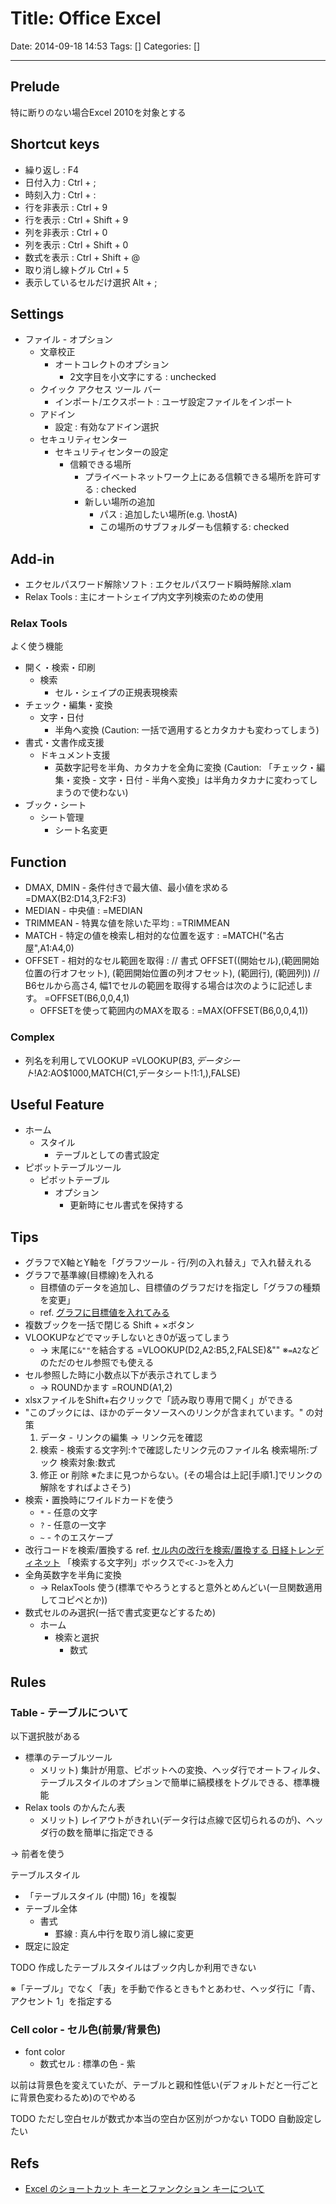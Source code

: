 # Title: Office Excel

Date: 2014-09-18 14:53
Tags: []
Categories: []

---

## Prelude

特に断りのない場合Excel 2010を対象とする

## Shortcut keys

* 繰り返し :
		F4
* 日付入力 :
		Ctrl + ;
* 時刻入力 :
		Ctrl + :
* 行を非表示 :
		Ctrl + 9
* 行を表示 :
		Ctrl + Shift + 9
* 列を非表示 :
		Ctrl + 0
* 列を表示 :
		Ctrl + Shift + 0
* 数式を表示 :
		Ctrl + Shift + @
* 取り消し線トグル
		Ctrl + 5
* 表示しているセルだけ選択
		Alt + ;

## Settings

* ファイル - オプション
	* 文章校正
		* オートコレクトのオプション
			* 2文字目を小文字にする : unchecked
	* クイック アクセス ツール バー
		* インポート/エクスポート : ユーザ設定ファイルをインポート
	* アドイン
		* 設定 : 有効なアドイン選択
	* セキュリティセンター
		* セキュリティセンターの設定
			* 信頼できる場所
				* プライベートネットワーク上にある信頼できる場所を許可する : checked
				* 新しい場所の追加
					* パス : 追加したい場所(e.g. \\hostA\)
					* この場所のサブフォルダーも信頼する: checked

## Add-in

* エクセルパスワード解除ソフト : エクセルパスワード瞬時解除.xlam
* Relax Tools                  : 主にオートシェイプ内文字列検索のための使用

### Relax Tools

よく使う機能

* 開く・検索・印刷
	* 検索
		* セル・シェイプの正規表現検索
* チェック・編集・変換
	* 文字・日付
		* 半角へ変換 (Caution: 一括で適用するとカタカナも変わってしまう)
* 書式・文書作成支援
	* ドキュメント支援
		* 英数字記号を半角、カタカナを全角に変換 (Caution: 「チェック・編集・変換 - 文字・日付 - 半角へ変換」は半角カタカナに変わってしまうので使わない)
* ブック・シート
	* シート管理
		* シート名変更

## Function

* DMAX, DMIN - 条件付きで最大値、最小値を求める
		=DMAX(B2:D14,3,F2:F3)
* MEDIAN - 中央値 :
		=MEDIAN
* TRIMMEAN - 特異な値を除いた平均 :
		=TRIMMEAN
* MATCH - 特定の値を検索し相対的な位置を返す :
		=MATCH("名古屋",A1:A4,0)
* OFFSET - 相対的なセル範囲を取得 :
		// 書式
		OFFSET((開始セル),(範囲開始位置の行オフセット), (範囲開始位置の列オフセット), (範囲行), (範囲列))
		// B6セルから高さ4, 幅1でセルの範囲を取得する場合は次のように記述します。
		=OFFSET(B6,0,0,4,1)
	* OFFSETを使って範囲内のMAXを取る :
			=MAX(OFFSET(B6,0,0,4,1))

### Complex

* 列名を利用してVLOOKUP
		=VLOOKUP($B3,データシート!$A$2:$AO$1000,MATCH(C1,データシート!1:1,),FALSE)

## Useful Feature

* ホーム
	* スタイル
		* テーブルとしての書式設定
* ピボットテーブルツール
	* ピボットテーブル
		* オプション
			* 更新時にセル書式を保持する

## Tips

* グラフでX軸とY軸を「グラフツール - 行/列の入れ替え」で入れ替えれる
* グラフで基準線(目標線)を入れる
	* 目標値のデータを追加し、目標値のグラフだけを指定し「グラフの種類を変更」
	* ref. [グラフに目標値を入れてみる](http://excel-magic.com/post-14/)
* 複数ブックを一括で閉じる
		Shift + ×ボタン
* VLOOKUPなどでマッチしないとき0が返ってしまう
	* -> 末尾に`&""`を結合する
			=VLOOKUP(D2,A2:B5,2,FALSE)&""
			※`=A2`などのただのセル参照でも使える
* セル参照した時に小数点以下が表示されてしまう
	* -> ROUNDかます
			=ROUND(A1,2)
* xlsxファイルをShift+右クリックで「読み取り専用で開く」ができる
* "このブックには、ほかのデータソースへのリンクが含まれています。" の対策
	1. データ - リンクの編集 -> リンク元を確認
	1. 検索 - 検索する文字列:↑で確認したリンク元のファイル名 検索場所:ブック 検索対象:数式
	1. 修正 or 削除
	※たまに見つからない。(その場合は上記[手順1.]でリンクの解除をすればよさそう)
* 検索・置換時にワイルドカードを使う
	* `*` - 任意の文字
	* `?` - 任意の一文字
	* `~` - ↑のエスケープ
* 改行コードを検索/置換する ref. [セル内の改行を検索/置換する 日経トレンディネット](http://trendy.nikkeibp.co.jp/article/tec/excel/20040308/107599/?rt=nocnt)
		「検索する文字列」ボックスで`<C-J>`を入力
* 全角英数字を半角に変換
	* -> RelaxTools 使う(標準でやろうとすると意外とめんどい(一旦関数適用してコピペとか))
* 数式セルのみ選択(一括で書式変更などするため)
	* ホーム
		* 検索と選択
			* 数式

## Rules

### Table - テーブルについて

以下選択肢がある
* 標準のテーブルツール
	* メリット) 集計が用意、ピボットへの変換、ヘッダ行でオートフィルタ、テーブルスタイルのオプションで簡単に縞模様をトグルできる、標準機能
* Relax tools のかんたん表
	* メリット) レイアウトがきれい(データ行は点線で区切られるのが)、ヘッダ行の数を簡単に指定できる

-> 前者を使う

テーブルスタイル

* 「テーブルスタイル (中間) 16」を複製
* テーブル全体
	* 書式
		* 罫線 : 真ん中行を取り消し線に変更
* 既定に設定

TODO 作成したテーブルスタイルはブック内しか利用できない

※「テーブル」でなく「表」を手動で作るときも↑とあわせ、ヘッダ行に「青、アクセント 1」を指定する

### Cell color - セル色(前景/背景色)

* font color
	* 数式セル : 標準の色 - 紫

以前は背景色を変えていたが、テーブルと親和性低い(デフォルトだと一行ごとに背景色変わるため)のでやめる

TODO ただし空白セルが数式か本当の空白か区別がつかない
TODO 自動設定したい

## Refs

* [Excel のショートカット キーとファンクション キーについて](http://office.microsoft.com/ja-jp/excel-help/HP010073848.aspx)

